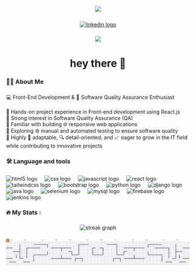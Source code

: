 <div align="center">
  <img height="150" src="https://media.giphy.com/media/v1.Y2lkPTc5MGI3NjExemxuMXRrbm1oMm1hb2ZycHhjaWJoajNtZDF2aXpkYTJoaWRla2F0biZlcD12MV9naWZzX3NlYXJjaCZjdD1n/JqmupuTVZYaQX5s094/giphy.gif"  />
</div>

###

<div align="center">
  <a href="https://www.linkedin.com/in/roque-ernest-john-s/" target="_blank">
    <img src="https://img.shields.io/static/v1?message=LinkedIn&logo=linkedin&label=&color=0077B5&logoColor=white&labelColor=&style=for-the-badge" height="25" alt="linkedin logo"  />
  </a>
</div>

###

<div align="center">
  <img src="https://visitor-badge.laobi.icu/badge?page_id=EJRoque.EJRoque&"  />
</div>

###

<h1 align="center">hey there 👋</h1>

###

<h3 align="left">👩‍💻  About Me</h3>

###

<p align="left">💻 Front-End Development & 🧪 Software Quality Assurance Enthusiast<br><br>🔹 Hands-on project experience in Front-end development using React.js<br>🔹 Strong interest in Software Quality Assurance (QA)<br>🔹 Familiar with building 🌐 responsive web applications<br>🔹 Exploring ⚙️ manual and automated testing to ensure software quality<br>🔹 Highly 📌 adaptable, 🔍 detail-oriented, and 📈 eager to grow in the IT field while contributing to innovative projects</p>

###

<h3 align="left">🛠 Language and tools</h3>

###

<div align="left">
  <img src="https://cdn.jsdelivr.net/gh/devicons/devicon/icons/html5/html5-original.svg" height="40" alt="html5 logo"  />
  <img width="12" />
  <img src="https://cdn.jsdelivr.net/gh/devicons/devicon/icons/css3/css3-original.svg" height="40" alt="css logo"  />
  <img width="12" />
  <img src="https://cdn.jsdelivr.net/gh/devicons/devicon/icons/javascript/javascript-original.svg" height="40" alt="javascript logo"  />
  <img width="12" />
  <img src="https://cdn.jsdelivr.net/gh/devicons/devicon/icons/react/react-original.svg" height="40" alt="react logo"  />
  <img width="12" />
  <img src="https://cdn.jsdelivr.net/gh/devicons/devicon/icons/tailwindcss/tailwindcss-original-wordmark.svg" height="40" alt="tailwindcss logo"  />
  <img width="12" />
  <img src="https://cdn.jsdelivr.net/gh/devicons/devicon/icons/bootstrap/bootstrap-original.svg" height="40" alt="bootstrap logo"  />
  <img width="12" />
  <img src="https://cdn.jsdelivr.net/gh/devicons/devicon/icons/python/python-original.svg" height="40" alt="python logo"  />
  <img width="12" />
  <img src="https://cdn.jsdelivr.net/gh/devicons/devicon/icons/django/django-plain.svg" height="40" alt="django logo"  />
  <img width="12" />
  <img src="https://cdn.jsdelivr.net/gh/devicons/devicon/icons/java/java-original.svg" height="40" alt="java logo"  />
  <img width="12" />
  <img src="https://cdn.jsdelivr.net/gh/devicons/devicon/icons/selenium/selenium-original.svg" height="40" alt="selenium logo"  />
  <img width="12" />
  <img src="https://cdn.jsdelivr.net/gh/devicons/devicon/icons/mysql/mysql-original.svg" height="40" alt="mysql logo"  />
  <img width="12" />
  <img src="https://cdn.jsdelivr.net/gh/devicons/devicon/icons/firebase/firebase-plain.svg" height="40" alt="firebase logo"  />
  <img width="12" />
  <img src="https://skillicons.dev/icons?i=jenkins" height="40" alt="jenkins logo"  />
</div>

###

<h3 align="left">🔥   My Stats :</h3>

###

<div align="center">
  <img src="https://streak-stats.demolab.com?user=EJRoque&locale=en&mode=daily&theme=dark&hide_border=false&border_radius=5&order=3" height="220" alt="streak graph"  />
</div>

###

<picture>
  <source media="(prefers-color-scheme: dark)" srcset="https://raw.githubusercontent.com/EJRoque/EJRoque/output/pacman-contribution-graph-dark.svg">
  <source media="(prefers-color-scheme: light)" srcset="https://raw.githubusercontent.com/EJRoque/EJRoque/output/pacman-contribution-graph.svg">
  <img alt="pacman contribution graph" src="https://raw.githubusercontent.com/EJRoque/EJRoque/output/pacman-contribution-graph.svg">
</picture>

###
